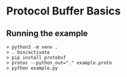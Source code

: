 # Protocol Buffer Basics

## Running the example

```
> python3 -m venv .
> . bin/activate
> pip install protobuf
> protoc --python_out="." example.proto
> python example.py
```
